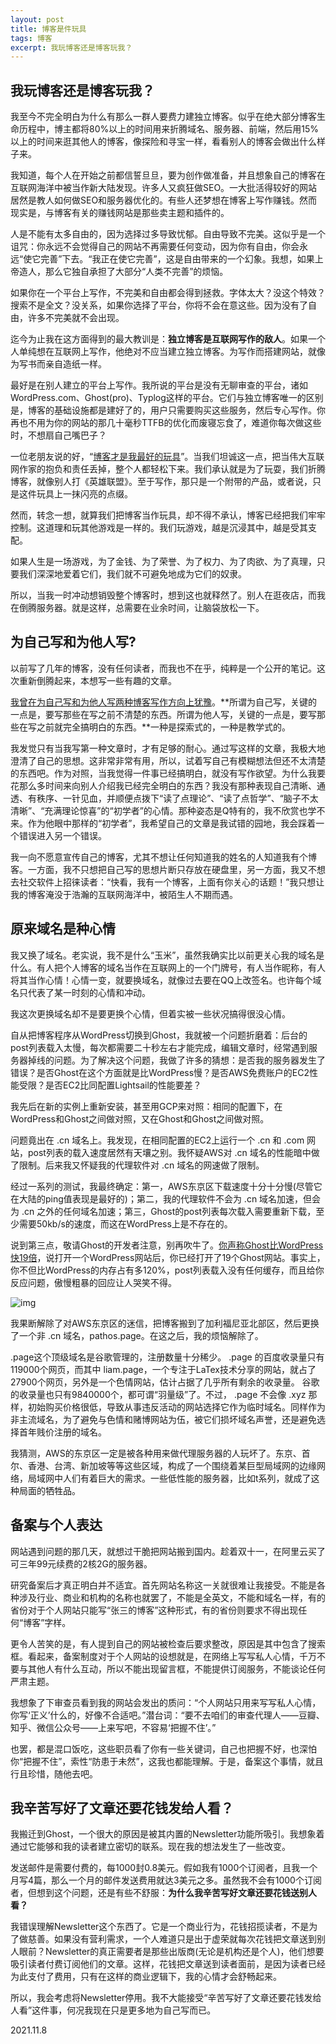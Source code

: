 ```yaml
---
layout: post
title: 博客是件玩具
tags: 博客
excerpt: 我玩博客还是博客玩我？
---
```

## 我玩博客还是博客玩我？

我至今不完全明白为什么有那么一群人要费力建独立博客。似乎在绝大部分博客生命历程中，博主都将80%以上的时间用来折腾域名、服务器、前端，然后用15%以上的时间来逛其他人的博客，像探险和寻宝一样，看看别人的博客会做出什么样子来。

我知道，每个人在开始之前都信誓旦旦，要为创作做准备，并且想象自己的博客在互联网海洋中被当作新大陆发现。许多人又疯狂做SEO。一大批活得较好的网站居然是教人如何做SEO和服务器优化的。有些人还梦想在博客上写作赚钱。然而现实是，与博客有关的赚钱网站是那些卖主题和插件的。

人是不能有太多自由的，因为选择过多导致忧郁。自由导致不完美。这似乎是一个诅咒：你永远不会觉得自己的网站不再需要任何变动，因为你有自由，你会永远“使它完善”下去。“我正在使它完善”，这是自由带来的一个幻象。我想，如果上帝造人，那么它独自承担了大部分“人类不完善”的烦恼。

如果你在一个平台上写作，不完美和自由都会得到拯救。字体太大？没这个特效？搜索不是全文？没关系，如果你选择了平台，你将不会在意这些。因为没有了自由，许多不完美就不会出现。

迄今为止我在这方面得到的最大教训是：**独立博客是互联网写作的敌人**。如果一个人单纯想在互联网上写作，他绝对不应当建立独立博客。为写作而搭建网站，就像为写书而亲自造纸一样。

最好是在别人建立的平台上写作。我所说的平台是没有无聊审查的平台，诸如WordPress.com、Ghost(pro)、Typlog这样的平台。它们与独立博客唯一的区别是，博客的基础设施都是建好了的，用户只需要购买这些服务，然后专心写作。你再也不用为你的网站的那几十毫秒TTFB的优化而废寝忘食了，难道你每次做这些时，不想扇自己嘴巴子？

一位老朋友说的好，“[博客才是我最好的玩具](https://www.savouer.com/6525.html)”。当我们坦诚这一点，把当伟大互联网作家的抱负和责任丢掉，整个人都轻松下来。我们承认就是为了玩耍，我们折腾博客，就像别人打《英雄联盟》。至于写作，那只是一个附带的产品，或者说，只是这件玩具上一抹闪亮的点缀。

然而，转念一想，就算我们把博客当作玩具，却不得不承认，博客已经把我们牢牢控制。这道理和玩其他游戏是一样的。我们玩游戏，越是沉浸其中，越是受其支配。

如果人生是一场游戏，为了金钱、为了荣誉、为了权力、为了肉欲、为了真理，只要我们深深地爱着它们，我们就不可避免地成为它们的奴隶。

所以，当我一时冲动想销毁整个博客时，想到这也就释然了。别人在逛夜店，而我在倒腾服务器。就是这样，总需要在业余时间，让脑袋放松一下。

## 为自己写和为他人写?

以前写了几年的博客，没有任何读者，而我也不在乎，纯粹是一个公开的笔记。这次重新倒腾起来，本想写一些有趣的文章。

[我曾在为自己写和为他人写两种博客写作方向上犹豫](https://pathos.page/blogging-write-for-others-vs-write-for-yourself.html)。**所谓为自己写，关键的一点是，要写那些在写之前不清楚的东西。所谓为他人写，关键的一点是，要写那些在写之前就完全搞明白的东西。**一种是探索式的，一种是教学式的。

我发觉只有当我写第一种文章时，才有足够的耐心。通过写这样的文章，我极大地澄清了自己的思想。这非常非常有用，所以，试着写自己有模糊想法但还不太清楚的东西吧。作为对照，当我觉得一件事已经搞明白，就没有写作欲望。为什么我要花那么多时间来向别人介绍我已经完全明白的东西？我没有那种表现自己清晰、通透、有秩序、一针见血，并顺便点拨下“读了点理论”、“读了点哲学”、“脑子不太清晰”、“充满理论惊喜”的“初学者”的心情。那种姿态是Q特有的，我不欣赏也学不来。作为他眼中那样的“初学者”，我希望自己的文章是我试错的园地，我会踩着一个错误进入另一个错误。

我一向不愿意宣传自己的博客，尤其不想让任何知道我的姓名的人知道我有个博客。一方面，我不只想把自己写的思想片断只存放在硬盘里，另一方面，我又不想去社交软件上招徕读者：“快看，我有一个博客，上面有你关心的话题！”我只想让我的博客淹没于浩瀚的互联网海洋中，被陌生人不期而遇。

## 原来域名是种心情

我又换了域名。老实说，我不是什么“玉米”，虽然我确实比以前更关心我的域名是什么。有人把个人博客的域名当作在互联网上的一个门牌号，有人当作昵称，有人将其当作心情！心情一变，就要换域名，就像过去要在QQ上改签名。也许每个域名只代表了某一时刻的心情和冲动。

我这次更换域名却不是要更换个心情，但着实被一些状况搞得很没心情。

自从把博客程序从WordPress切换到Ghost，我就被一个问题折磨着：后台的post列表载入太慢，每次都需要二十秒左右才能完成，编辑文章时，经常遇到服务器掉线的问题。为了解决这个问题，我做了许多的猜想：是否我的服务器发生了错误？是否Ghost在这个方面就是比WordPress慢？是否AWS免费账户的EC2性能受限？是否EC2比同配置Lightsail的性能要差？

我先后在新的实例上重新安装，甚至用GCP来对照：相同的配置下，在WordPress和Ghost之间做对照，又在Ghost和Ghost之间做对照。

问题竟出在 .cn 域名上。我发现，在相同配置的EC2上运行一个 .cn 和 .com 网站，post列表的载入速度居然有天壤之别。我怀疑AWS对 .cn 域名的性能暗中做了限制。后来我又怀疑我的代理软件对 .cn 域名的网速做了限制。

经过一系列的测试，我最终确定：第一，AWS东京区下载速度十分十分慢(尽管它在大陆的ping值表现是最好的)；第二，我的代理软件不会为 .cn 域名加速，但会为 .cn 之外的任何域名加速；第三，Ghost的post列表每次载入需要重新下载，至少需要50kb/s的速度，而这在WordPress上是不存在的。

说到第三点，敬请Ghost的开发者注意，别再吹牛了。[你声称Ghost比WordPress快19倍](https://ghost.org/vs/wordpress/)，说打开一个WordPress网站后，你已经打开了19个Ghost网站。事实上，你不但比WordPress的内存占有多120%，post列表载入没有任何缓存，而且给你反应问题，傲慢粗暴的回应让人哭笑不得。

![img](https://res-4.cloudinary.com/mkyos/image/upload/q_auto/v1/blog-images/ghost-feedback.png)

我果断解除了对AWS东京区的迷信，把博客搬到了加利福尼亚北部区，然后更换了一个非 .cn 域名，pathos.page。在这之后，我的烦恼解除了。

.page这个顶级域名是谷歌管理的，注册数量十分稀少。 .page 的百度收录量只有119000个网页，而其中 liam.page，一个专注于LaTex技术分享的网站，就占了27900个网页，另外是一个色情网站，估计占据了几乎所有剩余的收录量。 谷歌的收录量也只有9840000个，都可谓“羽量级”了。不过， .page 不会像 .xyz 那样，初始购买价格很低，导致从事违反活动的网站选择它作为临时域名。同样作为非主流域名，为了避免与色情和赌博网站为伍，被它们损坏域名声誉，还是避免选择首年贱价注册的域名。

我猜测，AWS的东京区一定是被各种用来做代理服务器的人玩坏了。东京、首尔、香港、台湾、新加坡等等这些区域，构成了一个围绕着某巨型局域网的边缘网络，局域网中人们有着巨大的需求。一些低性能的服务器，比如t系列，就成了这种局面的牺牲品。

## 备案与个人表达

网站遇到问题的那几天，就想过干脆把网站搬到国内。趁着双十一，在阿里云买了可三年99元续费的2核2G的服务器。

研究备案后才真正明白并不适宜。首先网站名称这一关就很难让我接受。不能是各种涉及行业、商业和机构的名称也就罢了，不能是全英文，不能和域名一样，有的省份对于个人网站只能写“张三的博客”这种形式，有的省份则要求不得出现任何“博客”字样。

更令人苦笑的是，有人提到自己的网站被检查后要求整改，原因是其中包含了搜索框。看起来，备案制度对于个人网站的设想就是，在网络上写写私人心情，千万不要与其他人有什么互动，所以不能出现留言框，不能提供订阅服务，不能谈论任何严肃主题。

我想象了下审查员看到我的网站会发出的质问：“个人网站只用来写写私人心情，你写‘正义’什么的，好像不合适吧。”潜台词：“要不去咱们的审查代理人——豆瓣、知乎、微信公众号——上来写吧，不容易‘把握不住’。”

也罢，都是混口饭吃，这些职员看了你有一些关键词，自己也把握不好，也深怕你“把握不住”，索性“防患于未然”，这我也都能理解。于是，备案这个事情，就且行且珍惜，随他去吧。

## 我辛苦写好了文章还要花钱发给人看？

我搬迁到Ghost，一个很大的原因是被其内置的Newsletter功能所吸引。我想象着通过它能够和我的读者建立密切的联系。现在我的想法发生了一些改变。

发送邮件是需要付费的，每1000封0.8美元。假如我有1000个订阅者，且我一个月写4篇，那么一个月的邮件发送费用就达3美元之多。虽然我不会有1000个订阅者，但想到这个问题，还是有些不舒服：**为什么我辛苦写好文章还要花钱送别人看？**

我错误理解Newsletter这个东西了。它是一个商业行为，花钱招揽读者，不是为了做慈善。如果没有营利需求，一个人难道只是出于虚荣就每次花钱把文章送到别人眼前？Newsletter的真正需要者是那些出版商(无论是机构还是个人)，他们想要吸引读者付费订阅他们的文章。这样，花钱把文章送到读者面前，是因为读者已经为此支付了费用，只有在这样的商业逻辑下，我的心情才会舒畅起来。

所以，我会考虑将Newsletter停用。我不大能接受“辛苦写好了文章还要花钱发给人看”这件事，何况我现在只是更多地为自己写而已。

2021.11.8